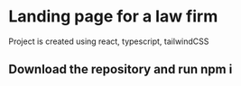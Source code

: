# Landing page for a law firm

Project is created using react, typescript, tailwindCSS

## Download the repository and run npm i
